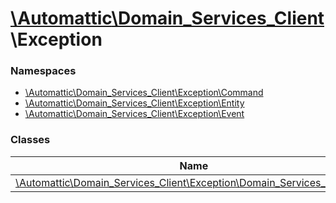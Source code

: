 # [\Automattic](../namespaces/automattic.md)[\Domain_Services_Client](../namespaces/automattic-domain-services-client.md)\Exception

### Namespaces

* [\Automattic\Domain_Services_Client\Exception\Command](../namespaces/automattic-domain-services-client-exception-command.md)
* [\Automattic\Domain_Services_Client\Exception\Entity](../namespaces/automattic-domain-services-client-exception-entity.md)
* [\Automattic\Domain_Services_Client\Exception\Event](../namespaces/automattic-domain-services-client-exception-event.md)

### Classes

| Name | Summary |
|------|---------|
| [\Automattic\Domain_Services_Client\Exception\Domain_Services_Exception](../classes/Automattic-Domain-Services-Client-Exception-Domain-Services-Exception.md) |  |
